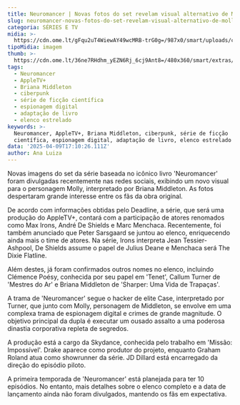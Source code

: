 ```yaml
---
title: Neuromancer | Novas fotos do set revelam visual alternativo de Molly
slug: neuromancer-novas-fotos-do-set-revelam-visual-alternativo-de-molly
categoria: SÉRIES E TV
midia: >-
  https://cdn.ome.lt/gFqu2uT4WiewAY49wcMRB-trG0g=/987x0/smart/uploads/conteudo/fotos/OMELETE_CAPA_-_2025-04-09T134546.011.png
tipoMidia: imagem
thumb: >-
  https://cdn.ome.lt/36ne7RHdhm_yEZN6Rj_6cj9Ant8=/480x360/smart/extras/conteudos/omelete_THUMB_-_2025-04-09T134517.781.png
tags:
  - Neuromancer
  - AppleTV+
  - Briana Middleton
  - ciberpunk
  - série de ficção científica
  - espionagem digital
  - adaptação de livro
  - elenco estrelado
keywords: >-
  Neuromancer, AppleTV+, Briana Middleton, ciberpunk, série de ficção
  científica, espionagem digital, adaptação de livro, elenco estrelado
data: '2025-04-09T17:10:26.111Z'
author: Ana Luiza
---
```


Novas imagens do set da série baseada no icônico livro 'Neuromancer' foram divulgadas recentemente nas redes sociais, exibindo um novo visual para o personagem Molly, interpretado por Briana Middleton. As fotos despertaram grande interesse entre os fãs da obra original.

De acordo com informações obtidas pelo Deadline, a série, que será uma produção do AppleTV+, contará com a participação de atores renomados como Max Irons, André De Shields e Marc Menchaca. Recentemente, foi também anunciado que Peter Sarsgaard se juntou ao elenco, enriquecendo ainda mais o time de atores. Na série, Irons interpreta Jean Tessier-Ashpool, De Shields assume o papel de Julius Deane e Menchaca será The Dixie Flatline.

Além destes, já foram confirmados outros nomes no elenco, incluindo Clémence Poésy, conhecida por seu papel em 'Tenet', Callum Turner de 'Mestres do Ar' e Briana Middleton de 'Sharper: Uma Vida de Trapaças'.

A trama de 'Neuromancer' segue o hacker de elite Case, interpretado por Turner, que junto com Molly, personagem de Middleton, se envolve em uma complexa trama de espionagem digital e crimes de grande magnitude. O objetivo principal da dupla é executar um ousado assalto a uma poderosa dinastia corporativa repleta de segredos.

A produção está a cargo da Skydance, conhecida pelo trabalho em 'Missão: Impossível'. Drake aparece como produtor do projeto, enquanto Graham Roland atua como showrunner da série. JD Dillard está encarregado da direção do episódio piloto.

A primeira temporada de 'Neuromancer' está planejada para ter 10 episódios. No entanto, mais detalhes sobre o elenco completo e a data de lançamento ainda não foram divulgados, mantendo os fãs em expectativa.
